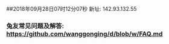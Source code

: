 ##2018年09月28日07时12分07秒 新址: 142.93.132.55
### 兔友常见问题及解答: https://github.com/wanggonging/d/blob/w/FAQ.md
